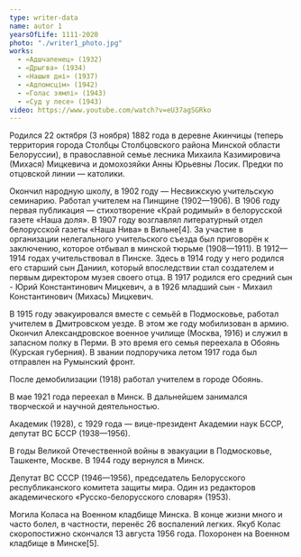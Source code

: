 ```yaml
---
type: writer-data
name: autor 1
yearsOfLife: 1111-2020
photo: "./writer1_photo.jpg"
works:
  - «Адшчапенец» (1932)
  - «Дрыгва» (1934)
  - «Нашыя дні» (1937)
  - «Адпомсцім» (1942)
  - «Голас зямлі» (1943)
  - «Суд у лесе» (1943)
video: https://www.youtube.com/watch?v=eU37agSGRko
---
```


Родился 22 октября (3 ноября) 1882 года в деревне Акинчицы (теперь территория города Столбцы Столбцовского района Минской области Белоруссии), в православной семье лесника Михаила Казимировича (Михася) Мицкевича и домохозяйки Анны Юрьевны Лосик. Предки по отцовской линии — католики.

Окончил народную школу, в 1902 году — Несвижскую учительскую семинарию. Работал учителем на Пинщине (1902—1906). В 1906 году первая публикация — стихотворение «Край родимый» в белорусской газете «Наша доля». В 1907 году возглавлял литературный отдел белорусской газеты «Наша Нива» в Вильне[4]. За участие в организации нелегального учительского съезда был приговорён к заключению, которое отбывал в минской тюрьме (1908—1911). В 1912—1914 годах учительствовал в Пинске. Здесь в 1914 году у него родился его старший сын Даниил, который впоследствии стал создателем и первым директором музея своего отца. В 1917 родился его средний сын - Юрий Константинович Мицкевич, а в 1926 младший сын - Михаил Константинович (Михась) Мицкевич.

В 1915 году эвакуировался вместе с семьёй в Подмосковье, работал учителем в Дмитровском уезде. В этом же году мобилизован в армию. Окончил Александровское военное училище (Москва, 1916) и служил в запасном полку в Перми. В это время его семья переехала в Обоянь (Курская губерния). В звании подпоручика летом 1917 года был отправлен на Румынский фронт.

После демобилизации (1918) работал учителем в городе Обоянь.

В мае 1921 года переехал в Минск. В дальнейшем занимался творческой и научной деятельностью.

Академик (1928), с 1929 года — вице-президент Академии наук БССР, депутат ВС БССР (1938—1956).

В годы Великой Отечественной войны в эвакуации в Подмосковье, Ташкенте, Москве. В 1944 году вернулся в Минск.

Депутат ВС СССР (1946—1956), председатель Белорусского республиканского комитета защиты мира. Один из редакторов академического «Русско-белорусского словаря» (1953).

Могила Коласа на Военном кладбище Минска.
В конце жизни много и часто болел, в частности, перенёс 26 воспалений легких. Якуб Колас скоропостижно скончался 13 августа 1956 года. Похоронен на Военном кладбище в Минске[5].
